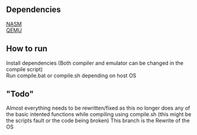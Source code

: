 ## Dependencies

[NASM](https://www.nasm.us/) <br>
[QEMU](https://www.qemu.org/)

## How to run

Install dependencies (Both compiler and emulator can be changed in the compile script) <br>
Run compile.bat or compile.sh depending on host OS

## "Todo"

Almost everything needs to be rewritten/fixed as this no longer does any of the basic intented functions while compiling using compile.sh (this might be the scripts fault or the code being broken)
This branch is the Rewrite of the OS